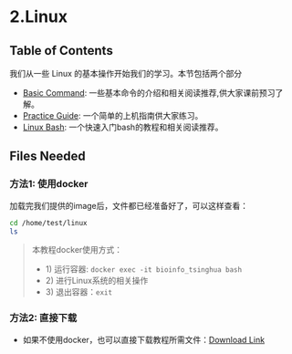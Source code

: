 # 2.Linux

## Table of Contents

我们从一些 Linux 的基本操作开始我们的学习。本节包括两个部分

* [Basic Command](2.1.linux-basic-command.md): 一些基本命令的介绍和相关阅读推荐,供大家课前预习了解。
* [Practice Guide](2.2.linux-practice-guide.md): 一个简单的上机指南供大家练习。
* [Linux Bash](2.3.linux-bash.md): 一个快速入门bash的教程和相关阅读推荐。

## Files Needed

### 方法1: 使用docker

加载完我们提供的image后，文件都已经准备好了，可以这样查看：

```bash
cd /home/test/linux
ls
```

> 本教程docker使用方式：
>
> * 1\) 运行容器:  `docker exec -it bioinfo_tsinghua bash`
> * 2\) 进行Linux系统的相关操作
> * 3\) 退出容器：`exit`

### 方法2: 直接下载

* 如果不使用docker，也可以直接下载教程所需文件：[Download Link](https://github.com/lulab/teaching_book/tree/master/files/PART_I/linux)

